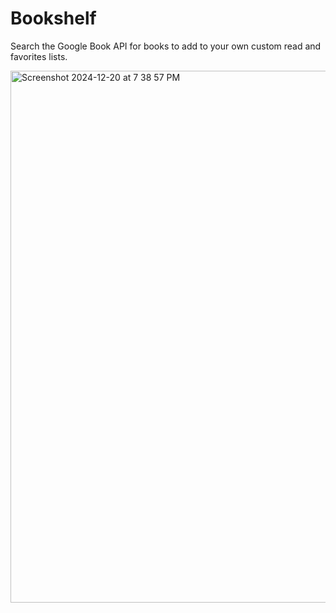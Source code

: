 # Bookshelf

Search the Google Book API for books to add to your own custom read and favorites lists.

<img width="851" alt="Screenshot 2024-12-20 at 7 38 57 PM" src="https://github.com/user-attachments/assets/234cc120-39de-42c1-9f87-1dad0536d8c6" />
